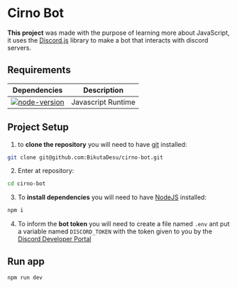 # Cirno Bot

**This project** was made with the purpose of learning more about JavaScript, it uses the [Discord.js](https://discord.js.org/#/) library to make a bot that interacts with discord servers.

## Requirements

| Dependencies                     | Description        |
| -------------------------------- | ------------------ |
| [![node-version]][node-download] | Javascript Runtime |

[node-download]: https://nodejs.org/download/release/v14.14.0/
[node-version]: https://img.shields.io/badge/node-v14.14.0-blue

## Project Setup

1. to **clone the repository** you will need to have [git](https://git-scm.com/downloads) installed:

```bash
git clone git@github.com:BikutaDesu/cirno-bot.git
```

2. Enter at repository:

```bash
cd cirno-bot
```

3. To **install dependencies** you will need to have [NodeJS](https://nodejs.org/en) installed:

```bash
npm i
```

4. To inform the **bot token** you will need to create a file named `.env` ant put a variable named `DISCORD_TOKEN` with the token given to you by the [Discord Developer Portal](https://discord.com/developers/applications)

## Run app

```bash
npm run dev
```